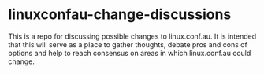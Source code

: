 # linuxconfau-change-discussions
This is a repo for discussing possible changes to linux.conf.au. It is intended that this will serve as a place to gather thoughts, debate pros and cons of options and help to reach consensus on areas in which linux.conf.au could change. 
